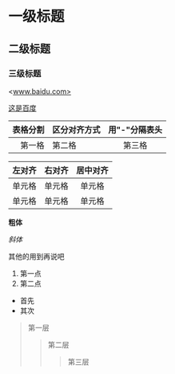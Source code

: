 # 一级标题

## 二级标题

### 三级标题

<www.baidu.com>

[这是百度](www.baidu.com)

| 表格分割 | 区分对齐方式 | 用"-"分隔表头 |
| ------: | :---------- | :----------: |
| 第一格   |  第二格     | 第三格        |


| 左对齐 | 右对齐 | 居中对齐 |
| :-----| ----: | :----: |
| 单元格 | 单元格 | 单元格 |
| 单元格 | 单元格 | 单元格 |


**粗体**

*斜体*

其他的用到再说吧

1. 第一点
2. 第二点

* 首先
* 其次

> 第一层
> > 第二层
> > > 第三层
